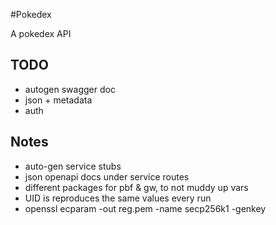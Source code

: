 #Pokedex

A pokedex API


## TODO

* autogen swagger doc
* json + metadata
* auth


## Notes

- auto-gen service stubs
- json openapi docs under service routes
- different packages for pbf & gw, to not muddy up vars
- UID is reproduces the same values every run
- openssl ecparam -out reg.pem -name secp256k1 -genkey

